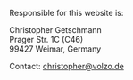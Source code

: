 Responsible for this website is:

Christopher Getschmann  
Prager Str. 1C (C46)  
99427 Weimar, Germany

Contact: christopher@volzo.de